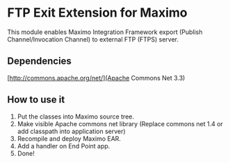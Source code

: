 FTP Exit Extension for Maximo
=============================

This module enables Maximo Integration Framework export (Publish Channel/Invocation Channel) to external FTP (FTPS) server.

Dependencies
------------

[http://commons.apache.org/net/](Apache Commons Net 3.3)

How to use it
-------------

1. Put the classes into Maximo source tree.
2. Make visible Apache commons net library (Replace commons net 1.4 or add classpath into application server)
3. Recompile and deploy Maximo EAR.
4. Add a handler on End Point app.
5. Done!

